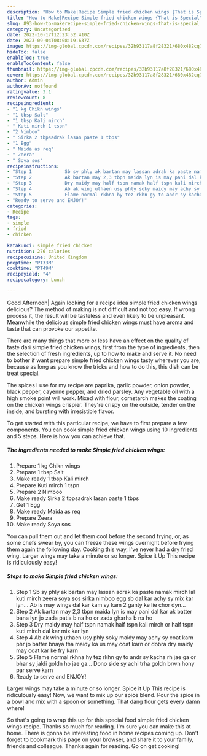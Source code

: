 ```yaml
---
description: "How to Make|Recipe Simple fried chicken wings {That is Special"
title: "How to Make|Recipe Simple fried chicken wings {That is Special"
slug: 893-how-to-makerecipe-simple-fried-chicken-wings-that-is-special
category: Uncategorized
date: 2022-10-17T12:23:52.410Z
date: 2023-09-04T08:08:19.637Z
image: https://img-global.cpcdn.com/recipes/32b93117a8f28321/680x482cq70/simple-fried-chicken-wings-recipe-main-photo.jpg
hideToc: false
enableToc: true
enableTocContent: false
thumbnail: https://img-global.cpcdn.com/recipes/32b93117a8f28321/680x482cq70/simple-fried-chicken-wings-recipe-main-photo.jpg
cover: https://img-global.cpcdn.com/recipes/32b93117a8f28321/680x482cq70/simple-fried-chicken-wings-recipe-main-photo.jpg
author: Admin
authorAv: notfound
ratingvalue: 3.1
reviewcount: 8
recipeingredient:
- "1 kg Chikn wings"
- "1 tbsp Salt"
- "1 tbsp Kali mirch"
- " Kuti mirch 1 tspn"
- "2 Nimboo"
- " Sirka 2 tbpsadrak lasan paste 1 tbps"
- "1 Egg"
- " Maida as req"
- " Zeera"
- " Soya sos"
recipeinstructions:
- "Step 1            Sb sy phly ak bartan may lassan adrak ka paste namak mirch lal kuti mirch zeera soya sos sirka nimboo egg sb dal kar achy sy mix kar lyn... Ab is may wings dal kar kam sy kam 2 ganty ke lie chor dyn..."
- "Step 2            Ak bartan may 2,3 tbpn maida lyn is may pani dal kar ak batter bana lyn jo zada patla b na ho or zada gharha b na ho"
- "Step 3            Dry maidy may half tspn namak half tspn kali mirch or half tspn kuti mirch dal kar mix kar lyn"
- "Step 4            Ab ak wing uthaen usy phly soky maidy may achy sy coat karn phr jo batter bnaya tha maidy ka us may coat karn or dobra dry maidy may coat kar ke fry karn"
- "Step 5            Flame normal rkhna hy tez rkhn gy to andr sy kacha rh jae ga or bhar sy jaldi goldn ho jae ga... Dono side sy achi trha goldn brwn hony par serve karn"
- "Ready to serve and ENJOY!"
categories:
- Recipe
tags:
- simple
- fried
- chicken

katakunci: simple fried chicken 
nutrition: 276 calories
recipecuisine: United Kingdom
preptime: "PT33M"
cooktime: "PT49M"
recipeyield: "4"
recipecategory: Lunch

---
```



Good Afternoon| Again looking for a recipe idea simple fried chicken wings delicious? The method of making is not difficult and not too easy. If wrong process it, the result will be tasteless and even likely to be unpleasant. Meanwhile the delicious simple fried chicken wings must have aroma and taste that can provoke our appetite.






There are many things that more or less have an effect on the quality of taste dari simple fried chicken wings, first from the type of ingredients, then the selection of fresh ingredients, up to how to make and serve it. No need to bother if want prepare simple fried chicken wings tasty wherever you are, because as long as you know the tricks and how to do this, this dish can be treat special.


The spices I use for my recipe are paprika, garlic powder, onion powder, black pepper, cayenne pepper, and dried parsley. Any vegetable oil with a high smoke point will work. Mixed with flour, cornstarch makes the coating on the chicken wings crispier. They&#39;re crispy on the outside, tender on the inside, and bursting with irresistible flavor.


To get started with this particular recipe, we have to first prepare a few components. You can cook simple fried chicken wings using 10 ingredients and 5 steps. Here is how you can achieve that.

<!--inarticleads1-->

##### The ingredients needed to make Simple fried chicken wings:

1. Prepare 1 kg Chikn wings
1. Prepare 1 tbsp Salt
1. Make ready 1 tbsp Kali mirch
1. Prepare  Kuti mirch 1 tspn
1. Prepare 2 Nimboo
1. Make ready  Sirka 2 tbpsadrak lasan paste 1 tbps
1. Get 1 Egg
1. Make ready  Maida as req
1. Prepare  Zeera
1. Make ready  Soya sos


You can pull them out and let them cool before the second frying, or, as some chefs swear by, you can freeze these wings overnight before frying them again the following day. Cooking this way, I&#39;ve never had a dry fried wing. Larger wings may take a minute or so longer. Spice it Up This recipe is ridiculously easy! 

<!--inarticleads2-->

##### Steps to make Simple fried chicken wings:

1. Step 1            Sb sy phly ak bartan may lassan adrak ka paste namak mirch lal kuti mirch zeera soya sos sirka nimboo egg sb dal kar achy sy mix kar lyn... Ab is may wings dal kar kam sy kam 2 ganty ke lie chor dyn...
1. Step 2            Ak bartan may 2,3 tbpn maida lyn is may pani dal kar ak batter bana lyn jo zada patla b na ho or zada gharha b na ho
1. Step 3            Dry maidy may half tspn namak half tspn kali mirch or half tspn kuti mirch dal kar mix kar lyn
1. Step 4            Ab ak wing uthaen usy phly soky maidy may achy sy coat karn phr jo batter bnaya tha maidy ka us may coat karn or dobra dry maidy may coat kar ke fry karn
1. Step 5            Flame normal rkhna hy tez rkhn gy to andr sy kacha rh jae ga or bhar sy jaldi goldn ho jae ga... Dono side sy achi trha goldn brwn hony par serve karn
1. Ready to serve and ENJOY!

Larger wings may take a minute or so longer. Spice it Up This recipe is ridiculously easy! Now, we want to mix up our spice blend. Pour the spice in a bowl and mix with a spoon or something. That dang flour gets every damn where! 

So that's going to wrap this up for this special food simple fried chicken wings recipe. Thanks so much for reading. I'm sure you can make this at home. There is gonna be interesting food in home recipes coming up. Don't forget to bookmark this page on your browser, and share it to your family, friends and colleague. Thanks again for reading. Go on get cooking!
